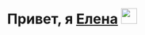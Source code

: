 
<h1 align="center">Привет, я <a href="https://searchfilms.nomoredomains.rocks" target="_blank">Елена</a> 
<img src="https://github.com/blackcater/blackcater/raw/main/images/Hi.gif" height="32"/></h1>

<!--
**Milenium666/Milenium666** is a ✨ _special_ ✨ repository because its `README.md` (this file) appears on your GitHub profile.

Here are some ideas to get you started:

- 🔭 I’m currently working on ...
- 🌱 I’m currently learning ...
- 👯 I’m looking to collaborate on ...
- 🤔 I’m looking for help with ...
- 💬 Ask me about ...
- 📫 How to reach me: ...
- 😄 Pronouns: ...
- ⚡ Fun fact: ...
-->
